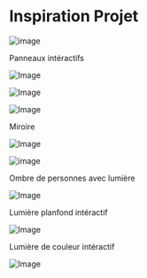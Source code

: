 # Inspiration Projet

![image](https://user-images.githubusercontent.com/90851771/188699971-931b5957-8690-4d05-99fe-c92e42e91d5d.png)

Panneaux intéractifs

![Image](https://user-images.githubusercontent.com/90851771/186770072-9912e1d9-ef18-472c-864e-263cb904beb9.png)



![Image](https://user-images.githubusercontent.com/90851771/186770204-5b2e0182-c0b9-427e-b3ac-265436707ab5.png)



![Image](https://user-images.githubusercontent.com/90851771/186770247-91c58f92-debe-45e5-9675-ca4b1166210b.png)


Miroire

![Image](https://user-images.githubusercontent.com/90851771/186770361-efc5da68-b3d4-4136-a0b9-ca8dc69604ee.png)

![image](https://user-images.githubusercontent.com/90851771/187993919-b417555d-e92c-4fd6-80f6-bff40e011cf6.png)


Ombre de personnes avec lumière


![Image](https://user-images.githubusercontent.com/90851771/186771923-a619144f-e4d4-4ea7-9286-593d51322746.png)



Lumière planfond intéractif

![Image](https://user-images.githubusercontent.com/90851771/186770704-fbf51593-167c-4a9d-949a-3ad67a46425b.png)


Lumière de couleur intéractif

![Image](https://user-images.githubusercontent.com/90851771/186770770-5e2478f7-c2db-437d-981c-98eafe0fab49.png)


